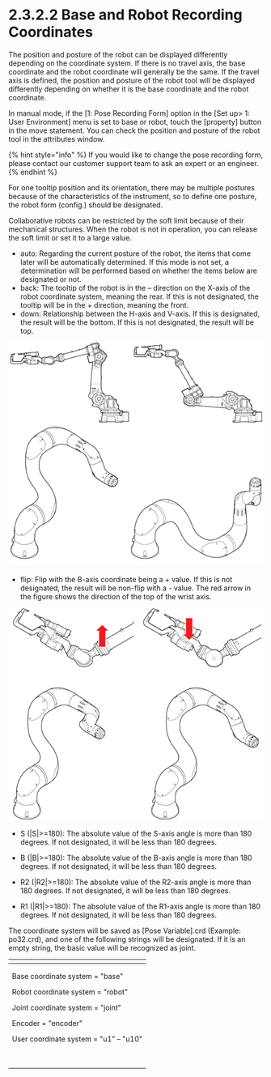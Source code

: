 # 2.3.2.2 Base and Robot Recording Coordinates

The position and posture of the robot can be displayed differently depending on the coordinate system. If there is no travel axis, the base coordinate and the robot coordinate will generally be the same. If the travel axis is defined, the position and posture of the robot tool will be displayed differently depending on whether it is the base coordinate and the robot coordinate.

In manual mode, if the \[1: Pose Recording Form\] option in the \[Set up&gt; 1: User Environment\] menu is set to base or robot, touch the \[property\] button in the move statement. You can check the position and posture of the robot tool in the attributes window.

{% hint style="info" %}
If you would like to change the pose recording form, please contact our customer support team to ask an expert or an engineer.
{% endhint %}

For one tooltip position and its orientation, there may be multiple postures because of the characteristics of the instrument, so to define one posture, the robot form \(config.\) should be designated.

Collaborative robots can be restricted by the soft limit because of their mechanical structures. When the robot is not in operation, you can release the soft limit or set it to a large value.

* auto: Regarding the current posture of the robot, the items that come later will be automatically determined. If this mode is not set, a determination will be performed based on whether the items below are designated or not.
* back: The tooltip of the robot is in the – direction on the X-axis of the robot coordinate system, meaning the rear. If this is not designated, the tooltip will be in the + direction, meaning the front. 
* down: Relationship between the H-axis and V-axis. If this is designated, the result will be the bottom. If this is not designated, the result will be top.

![Figure 22 Posture of the H and V Axes: Up \(Left\), Down \(Right\)](../../../.gitbook/assets/image%20%2858%29%20%281%29%20%282%29.png)



* flip: Flip with the B-axis coordinate being a + value. If this is not designated, the result will be non-flip with a - value. The red arrow in the figure shows the direction of the top of the wrist axis.

![Figure 23 Flip \(Left\) / Non-flip \(Right\) Posture](../../../.gitbook/assets/image%20%2875%29.png)

* S \(\|S\|&gt;=180\): The absolute value of the S-axis angle is more than 180 degrees. If not designated, it will be less than 180 degrees.
* 
  B \(\|B\|&gt;=180\): The absolute value of the B-axis angle is more than 180 degrees. If not designated, it will be less than 180 degrees.

* 
  R2 \(\|R2\|&gt;=180\): The absolute value of the R2-axis angle is more than 180 degrees. If not designated, it will be less than 180 degrees.

* R1 \(\|R1\|&gt;=180\): The absolute value of the R1-axis angle is more than 180 degrees. If not designated, it will be less than 180 degrees.



The coordinate system will be saved as \[Pose Variable\].crd \(Example: po32.crd\), and one of the following strings will be designated. If it is an empty string, the basic value will be recognized as joint.

<table>
  <thead>
    <tr>
      <th style="text-align:left"></th>
    </tr>
  </thead>
  <tbody>
    <tr>
      <td style="text-align:left">
        <p>Base coordinate system = &quot;base&quot;
          <br />
        </p>
        <p>Robot coordinate system = &quot;robot&quot;
          <br />
        </p>
        <p>Joint coordinate system = &quot;joint&quot;
          <br />
        </p>
        <p>Encoder = &quot;encoder&quot;
          <br />
        </p>
        <p>User coordinate system = &quot;u1&quot; &#x2013; &quot;u10&quot;
          <br />
        </p>
        <p>
          <br />
        </p>
      </td>
    </tr>
  </tbody>
</table>



